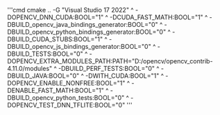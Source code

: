'''cmd
cmake .. -G "Visual Studio 17 2022" ^
-DOPENCV_DNN_CUDA:BOOL="1" ^
-DCUDA_FAST_MATH:BOOL="1" ^
-DBUILD_opencv_java_bindings_generator:BOOL="0" ^
-DBUILD_opencv_python_bindings_generator:BOOL="0" ^
-DBUILD_CUDA_STUBS:BOOL="1" ^
-DBUILD_opencv_js_bindings_generator:BOOL="0" ^
-DBUILD_TESTS:BOOL="0" ^
-DOPENCV_EXTRA_MODULES_PATH:PATH="D:/opencv/opencv_contrib-4.11.0/modules" ^
-DBUILD_PERF_TESTS:BOOL="0" ^
-DBUILD_JAVA:BOOL="0" ^
-DWITH_CUDA:BOOL="1" ^
-DOPENCV_ENABLE_NONFREE:BOOL="1" ^
-DENABLE_FAST_MATH:BOOL="1" ^
-DBUILD_opencv_python_tests:BOOL="0" ^
-DOPENCV_TEST_DNN_TFLITE:BOOL="0"
'''
